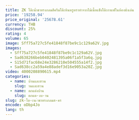 ```yaml
---
title: ZK โต๊ะน้ำชาทรงกลมสีครีมโต๊ะหินหรูหราทำจากไม้เนื้อแข็งโต๊ะกาแฟในห้องนั่งเล่น
price: '19258.94'
price_original: '25678.61'
currency: THB
discount: 25%
rating: 4
volume: 65
image: Sff75a727c5fe41848f87be9c1c129a62V.jpg
images:
  - Sff75a727c5fe41848f87be9c1c129a62V.jpg
  - Sad638266beb0402481395a06f1a5f3a6q.jpg
  - S15d71fac68e24e3286210e504555a14f2.jpg
  - Sad638cc2a59a4e88adef3d16e9053a20Z.jpg
video: 4000208890615.mp4
categories:
  - name: บ้านและสวน
    slug: านและสวน
  - name: ตกแต่งบ้าน
    slug: ตกแต-งบ-าน
slug: zk-โต-ะน-ำชาทรงกลมส-คร
encode: oDbp4Jo
lang: th
---
```

  